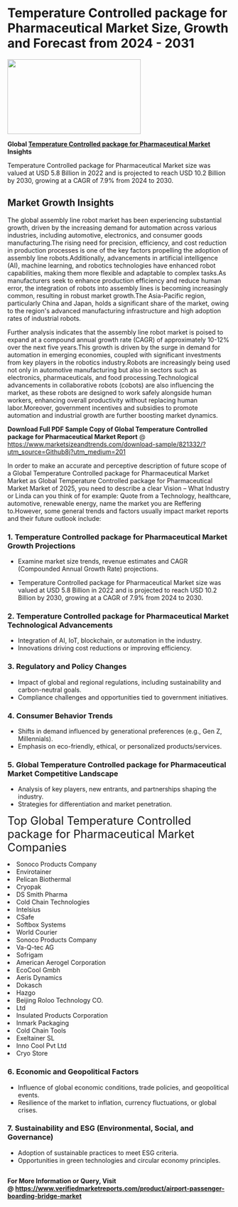 <H1>Temperature Controlled package for Pharmaceutical Market Size, Growth and Forecast from 2024 - 2031</H1><img class="aligncenter size-medium wp-image-584254" src="https://thirdeyenews.in/wp-content/uploads/2024/09/Global-Market-Research-300x168.jpeg" alt="" width="300" height="168" /><p><strong>Global&nbsp;<a href="https://www.marketsizeandtrends.com/download-sample/821332/?utm_source=Github8j?utm_medium=201">Temperature Controlled package for Pharmaceutical Market</a> Insights</strong></p><p>Temperature Controlled package for Pharmaceutical Market size was valued at USD 5.8 Billion in 2022 and is projected to reach USD 10.2 Billion by 2030, growing at a CAGR of 7.9% from 2024 to 2030.</p><p><h2>Market Growth Insights</h2> <p>The global assembly line robot market has been experiencing substantial growth, driven by the increasing demand for automation across various industries, including automotive, electronics, and consumer goods manufacturing.The rising need for precision, efficiency, and cost reduction in production processes is one of the key factors propelling the adoption of assembly line robots.Additionally, advancements in artificial intelligence (AI), machine learning, and robotics technologies have enhanced robot capabilities, making them more flexible and adaptable to complex tasks.As manufacturers seek to enhance production efficiency and reduce human error, the integration of robots into assembly lines is becoming increasingly common, resulting in robust market growth.The Asia-Pacific region, particularly China and Japan, holds a significant share of the market, owing to the region's advanced manufacturing infrastructure and high adoption rates of industrial robots.</p> <p>Further analysis indicates that the assembly line robot market is poised to expand at a compound annual growth rate (CAGR) of approximately 10-12% over the next five years.This growth is driven by the surge in demand for automation in emerging economies, coupled with significant investments from key players in the robotics industry.Robots are increasingly being used not only in automotive manufacturing but also in sectors such as electronics, pharmaceuticals, and food processing.Technological advancements in collaborative robots (cobots) are also influencing the market, as these robots are designed to work safely alongside human workers, enhancing overall productivity without replacing human labor.Moreover, government incentives and subsidies to promote automation and industrial growth are further boosting market dynamics.</p> <p><span class=""><strong>Download Full PDF Sample Copy of Global Temperature Controlled package for Pharmaceutical Market Report</strong> @ <a href="https://www.marketsizeandtrends.com/download-sample/821332/?utm_source=Github8j?utm_medium=201" target="_blank">https://www.marketsizeandtrends.com/download-sample/821332/?utm_source=Github8j?utm_medium=201</a></span></p><p>In order to make an accurate and perceptive description of future scope of a Global&nbsp;Temperature Controlled package for Pharmaceutical Market Market as Global&nbsp;Temperature Controlled package for Pharmaceutical Market Market of 2025, you need to describe a clear Vision &ndash; What Industry or Linda can you think of for example: Quote from a Technology, healthcare, automotive, renewable energy, name the market you are Reffering to.However, some general trends and factors usually impact market reports and their future outlook include:</p><h3>1.&nbsp;<strong>Temperature Controlled package for Pharmaceutical Market Growth Projections</strong></h3><ul><li>Examine market size trends, revenue estimates and CAGR (Compounded Annual Growth Rate) projections.</li><li><p>Temperature Controlled package for Pharmaceutical Market size was valued at USD 5.8 Billion in 2022 and is projected to reach USD 10.2 Billion by 2030, growing at a CAGR of 7.9% from 2024 to 2030.</p></li></ul><h3>2.&nbsp;<strong>Temperature Controlled package for Pharmaceutical Market Technological Advancements</strong></h3><ul><li>Integration of AI, IoT, blockchain, or automation in the industry.</li><li>Innovations driving cost reductions or improving efficiency.</li></ul><h3>3.&nbsp;<strong>Regulatory and Policy Changes</strong></h3><ul><li>Impact of global and regional regulations, including sustainability and carbon-neutral goals.</li><li>Compliance challenges and opportunities tied to government initiatives.</li></ul><h3>4.&nbsp;<strong>Consumer Behavior Trends</strong></h3><ul><li>Shifts in demand influenced by generational preferences (e.g., Gen Z, Millennials).</li><li>Emphasis on eco-friendly, ethical, or personalized products/services.</li></ul><h3>5.&nbsp;<strong>Global Temperature Controlled package for Pharmaceutical Market Competitive Landscape</strong></h3><ul><li>Analysis of key players, new entrants, and partnerships shaping the industry.</li><li>Strategies for differentiation and market penetration.</li></ul><p data-pm-slice="1 1 []"><span style="color: inherit; font-family: inherit; font-size: 25px;">Top Global Temperature Controlled package for Pharmaceutical Market Companies</span></p><div class="" data-test-id=""><p><li>Sonoco Products Company</li><li> Envirotainer</li><li> Pelican Biothermal</li><li> Cryopak</li><li> DS Smith Pharma</li><li> Cold Chain Technologies</li><li> Intelsius</li><li> CSafe</li><li> Softbox Systems</li><li> World Courier</li><li> Sonoco Products Company</li><li> Va-Q-tec AG</li><li> Sofrigam</li><li> American Aerogel Corporation</li><li> EcoCool Gmbh</li><li> Aeris Dynamics</li><li> Dokasch</li><li> Hazgo</li><li> Beijing Roloo Technology CO.</li><li>Ltd</li><li> Insulated Products Corporation</li><li> Inmark Packaging</li><li> Cold Chain Tools</li><li> Exeltainer SL</li><li> Inno Cool Pvt Ltd</li><li> Cryo Store</li></p></div><h3>6.&nbsp;<strong>Economic and Geopolitical Factors</strong></h3><ul><li>Influence of global economic conditions, trade policies, and geopolitical events.</li><li>Resilience of the market to inflation, currency fluctuations, or global crises.</li></ul><h3>7.&nbsp;<strong>Sustainability and ESG (Environmental, Social, and Governance)</strong></h3><ul><li>Adoption of sustainable practices to meet ESG criteria.</li><li>Opportunities in green technologies and circular economy principles.</li></ul><h2><strong style="font-size: 14px;">For More Information or Query, Visit @&nbsp;</strong><a style="background-color: #ffffff; font-size: 14px;" href="https://www.marketsizeandtrends.com/report/temperature-controlled-package-for-pharmaceutical-market/" target="_blank">https://www.verifiedmarketreports.com/product/airport-passenger-boarding-bridge-market</a></h2>